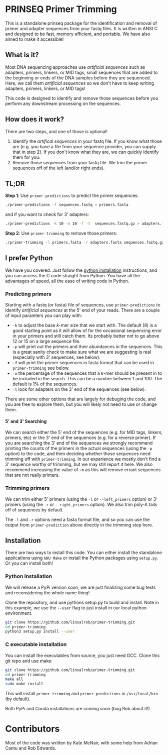 # PRINSEQ Primer Trimming

This is a standalone prinseq package for the identification and removal of primer and adapter sequences from your fastq files. It is written in ANSI C and designed to be fast, memory efficient, and portable. We have also aimed to make it accessible!

## What is it?
Most DNA sequencing approaches use _artificial sequences_ such as adapters, primers, linkers, or MID tags, small sequences that are added to the beginning or ends of the DNA samples before they are sequenced. Here, we call them _artificial sequences_ so we don't have to keep writing adapters, primers, linkers, or MID tags!

This code is designed to identify and remove those sequences before you perform any downstream processing on the sequences.

## How does it work?

There are two steps, and one of those is optional!
1. Identify the _artifical sequences_ in your fastq file. If you know what those are (e.g. you have a file from your sequence provider, you can supply that in step 2). If you don't know what they are, we can quickly identify them for you.
2. Remove those sequences from your fastq file. We trim the primer sequences off of the left (and/or right ends).

## TL;DR

**Step 1**: Use `primer-predictions` to predict the primer sequences:

```bash
./primer-predictions -f sequences.fastq > primers.fasta
```

and if you want to check for 3' adapters:

```bash
./primer-predictions -k 10 -m 10 -f -t  sequences.fastq.gz > adapters.fasta
```

**Step 2**: Use `primer-trimming` to remove those primers:

```bash
./primer-trimming -l primers.fasta -r adapters.fasta sequences.fastq.gz > trimmed.fastq
```
## I prefer Python

We have you covered. Just follow the [python installation](#python-installation) instructions, and you can access the C code straight from Python. You have all the advantages of speed, all the ease of writing code in Python.

### Predicting primers

Starting with a fastq (or fasta) file of sequences, use `primer-predictions` to identify _artificial sequences_ at the 5' end of your reads. There are a couple of input paramters you can play with:

 - `-k` to adjust the base _k_-mer size that we start with. The default (8) is a good starting point as it will allow of for the occasional sequencing error in your primers and still catch them. Its probably better not to go above 12 or 15 on a large sequence file.
 - `-p` will print out the primers and their abundances in the sequences. This is a great sanity check to make sure what we are suggesting is real (especially with 3' sequences, see below).
  - `-f` will print the primer sequences in fasta format that can be used in `primer-trimming` see below.
  - `-m` the percentage of the sequences that a _k_-mer should be present in to be included in the search. This can be a number between 1 and 100. The default is 1% of the sequences.
  - `-t` look for adapters on the 3' end of the sequences (see below).
  
 There are some other options that are largely for debuging the code, and you are free to explore them, but you will likely not need to use or change them.
 
#### 5' and 3' Searching

We can search either the 5' end of the sequences (e.g. for MID tags, linkers, primers, etc) or the 3' end of the sequences (e.g. for a reverse primer). If you are searching the 3' end of the sequences we strongly recommend printing the counts of the primers in the actual sequences (using the `-p` option) to the code, and then deciding whether those sequences need trimming off with `primer-trimming`. In our experience we mostly don't find a 3' sequence worthy of trimming, but we may still report it here. We also recommend increasing the value of `-m` as this will remove errant sequences that are not really primers.


### Trimming primers 

We can trim either 5' primers (using the `-l` or `--left_primers` option) or 3' primers (using the `-r` or `--right_primers` option). We also trim poly-A tails off of sequences by default.

The `-l` and `-r` options need a fasta format file, and so you can use the output from `primer-prediction` above directly in the trimming step here.

## Installation

There are two ways to install this code. You can either install the standalone applications using `GNU Make` or install the Python packages using `setup.py`. Or you can install both!

### Python Installation

We will release a PyPi version soon, we are just finalizing some bug tests and reconsidering the whole name thing!

Clone the repository, and use pythons setup.py to build and install. Note in this example, we use the `--user` flag to just install in our local python environment.

```bash
git clone https://github.com/linsalrob/primer-trimming.git
cd primer-trimming
python3 setup.py install --user
```


### C executable installation

You can install the executables from source, you just need GCC. Clone this git repo and use make:

```bash
git clone https://github.com/linsalrob/primer-trimming.git
cd primer-trimming
make all
sudo make install
```

This will install `primer-trimming` and  `primer-predictions` in `/usr/local/bin` (by default).


Both PyPi and Conda installations are coming soon (bug Rob about it!)

# Contributors

Most of the code was written by Kate McNair, with some help from Adrian Cantu and Rob Edwards.